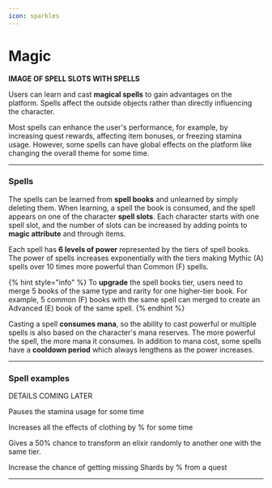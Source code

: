 ```yaml
---
icon: sparkles
---
```


# Magic

**IMAGE OF SPELL SLOTS WITH SPELLS**

Users can learn and cast **magical spells** to gain advantages on the platform. Spells affect the outside objects rather than directly influencing the character.

Most spells can enhance the user's performance, for example, by increasing quest rewards, affecting item bonuses, or freezing stamina usage. However, some spells can have global effects on the platform like changing the overall theme for some time.

***

### Spells

The spells can be learned from **spell books** and unlearned by simply deleting them. When learning, a spell the book is consumed, and the spell appears on one of the character **spell slots**. Each character starts with one spell slot, and the number of slots can be increased by adding points to **magic attribute** and through items.

Each spell has **6 levels of power** represented by the tiers of spell books. The power of spells increases exponentially with the tiers making Mythic (A) spells over 10 times more powerful than Common (F) spells. 

{% hint style="info" %}
To **upgrade** the spell books tier, users need to merge 5 books of the same type and rarity for one higher-tier book. For example, 5 common (F) books with the same spell can merged to create an Advanced (E) book of the same spell.
{% endhint %}

Casting a spell **consumes mana**, so the ability to cast powerful or multiple spells is also based on the character's mana reserves. The more powerful the spell, the more mana it consumes. In addition to mana cost, some spells have a **cooldown period** which always lengthens as the power increases.

***

### Spell examples

DETAILS COMING LATER

Pauses the stamina usage for some time

Increases all the effects of clothing by % for some time 

Gives a 50% chance to transform an elixir randomly to another one with the same tier.

Increase the chance of getting missing Shards by % from a quest

* * *